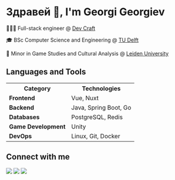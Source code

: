 <div>
  <h1>Здравей 👋, I'm Georgi Georgiev</h1>
  <p>👨🏻‍💻 Full-stack engineer @ <a href="https://www.dev-craft.com/">Dev Craft</a></p>
  <p>🎓 BSc Computer Science and Engineering @ <a href="https://www.tudelft.nl/">TU Delft</a></p>
  <p>👾 Minor in Game Studies and Cultural Analysis @ <a href="https://www.universiteitleiden.nl/">Leiden University</a></p>
</div>

<div>
  <h2>Languages and Tools</h2>
  <table>
    <tr>
      <th>Category</th>
      <th>Technologies</th>
    </tr>
    <tr>
      <td><strong>Frontend</strong></td>
      <td>Vue, Nuxt</td>
    </tr>
    <tr>
      <td><strong>Backend</strong></td>
      <td>Java, Spring Boot, Go</td>
    </tr>
    <tr>
      <td><strong>Databases</strong></td>
      <td>PostgreSQL, Redis</td>
    </tr>
    <tr>
      <td><strong>Game Development</strong></td>
      <td>Unity</td>
    </tr>
    <tr>
      <td><strong>DevOps</strong></td>
      <td>Linux, Git, Docker</td>
    </tr>
  </table>
</div>

<div>
  <h2>Connect with me</h2>
  <div style="width: 100%; display: flex; align-items: center; justify-items: center; gap: 4px">
    <a href="https://www.linkedin.com/in/thxgg/"><img src="https://img.shields.io/badge/LinkedIn-0077B5?style=for-the-badge&logo=linkedin&logoColor=white" /></a>
    <a href="https://discord.com/users/thxgg"><img src="https://img.shields.io/badge/Discord-7289DA?style=for-the-badge&logo=discord&logoColor=white" /></a>
    <a href="mailto:gatanasovgeorgiev@gmail.com"><img src="https://img.shields.io/badge/Gmail-D14836?style=for-the-badge&logo=gmail&logoColor=white" /></a>
  </div>
</div>
